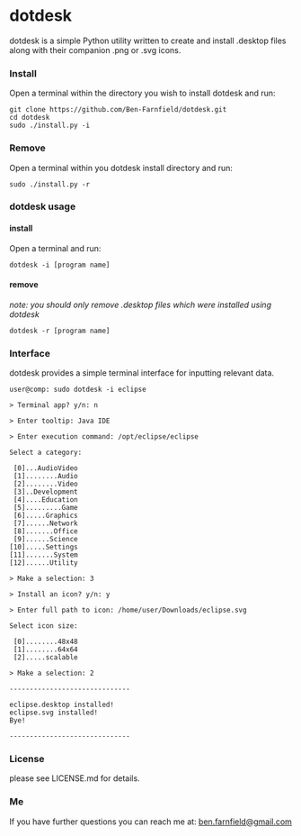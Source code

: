 # dotdesk

dotdesk is a simple Python utility written to create and install .desktop files along with their companion .png or .svg icons.

### Install
Open a terminal within the directory you wish to install dotdesk and run:
```
git clone https://github.com/Ben-Farnfield/dotdesk.git
cd dotdesk
sudo ./install.py -i
```

### Remove
Open a terminal within you dotdesk install directory and run:
```
sudo ./install.py -r
```

### dotdesk usage

#### install
Open a terminal and run:
```
dotdesk -i [program name]
```

#### remove
*note: you should only remove .desktop files which were installed using dotdesk*
```
dotdesk -r [program name]
```

### Interface

dotdesk provides a simple terminal interface for inputting relevant data.

```
user@comp: sudo dotdesk -i eclipse

> Terminal app? y/n: n

> Enter tooltip: Java IDE

> Enter execution command: /opt/eclipse/eclipse

Select a category:

 [0]...AudioVideo
 [1]........Audio
 [2]........Video
 [3]..Development
 [4]....Education
 [5].........Game
 [6].....Graphics
 [7]......Network
 [8].......Office
 [9]......Science
[10].....Settings
[11].......System
[12]......Utility

> Make a selection: 3

> Install an icon? y/n: y

> Enter full path to icon: /home/user/Downloads/eclipse.svg

Select icon size:

 [0]........48x48
 [1]........64x64
 [2].....scalable

> Make a selection: 2

------------------------------

eclipse.desktop installed!
eclipse.svg installed!
Bye!

------------------------------

```

### License

please see LICENSE.md for details.

### Me

If you have further questions you can reach me at:
ben.farnfield@gmail.com
